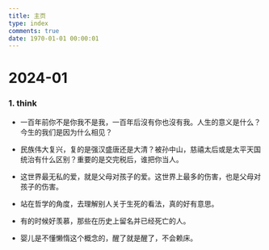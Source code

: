 ```yaml
---
title: 主页
type: index
comments: true
date: 1970-01-01 00:00:01
---
```


# 2024-01

### 1. think

+ 一百年前你不是你我不是我，一百年后沒有你也沒有我。人生的意义是什么？今生的我们是因为什么相见？


+ 民族伟大复兴，复的是强汉盛唐还是大清？被孙中山，慈禧太后或是太平天国统治有什么区别？重要的是交完税后，谁把你当人。
+ 这世界最无私的爱，就是父母对孩子的爱。这世界上最多的伤害，也是父母对孩子的伤害。
+ 站在哲学的角度，去理解别人关于生死的看法，真的好有意思。
+ 有的时候好羡慕，那些在历史上留名并已经死亡的人。
+ 婴儿是不懂懒惰这个概念的，醒了就是醒了，不会赖床。
